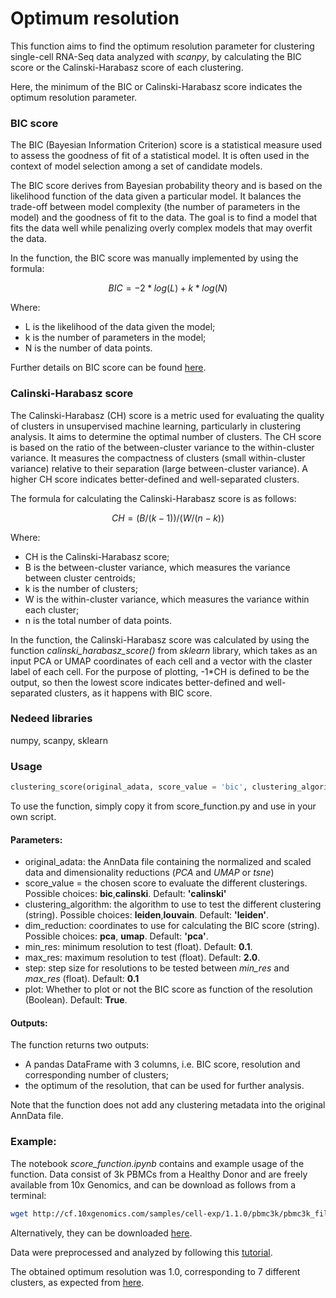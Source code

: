 # Optimum resolution


This function aims to find the optimum resolution parameter for clustering single-cell RNA-Seq data analyzed with _scanpy_, by calculating the BIC score or the Calinski-Harabasz score of each clustering.

Here, the minimum of the BIC or Calinski-Harabasz score indicates the optimum resolution parameter.

### BIC score
The BIC (Bayesian Information Criterion) score is a statistical measure used  to assess the goodness of fit of a statistical model. It is often used in the context of model selection among a set of candidate models.

The BIC score derives from Bayesian probability theory and is based on the likelihood function of the data given a particular model. It balances the trade-off between model complexity (the number of parameters in the model) and the goodness of fit to the data. The goal is to find a model that fits the data well while penalizing overly complex models that may overfit the data.

In the function, the BIC score was manually implemented by using the formula:
```math
BIC = -2*log(L) + k*log(N)
```
Where:
- L is the likelihood of the data given the model;
- k is the number of parameters in the model;
- N is the number of data points.

Further details on BIC score can be found [here](https://www-sciencedirect-com.insb.bib.cnrs.fr/topics/mathematics/bayesian-information-criterion).

### Calinski-Harabasz score
The Calinski-Harabasz (CH) score is a metric used for evaluating the quality of clusters in unsupervised machine learning, particularly in clustering analysis. It aims to determine the optimal number of clusters. The CH score is based on the ratio of the between-cluster variance to the within-cluster variance. It measures the compactness of clusters (small within-cluster variance) relative to their separation (large between-cluster variance). A higher CH score indicates better-defined and well-separated clusters.

The formula for calculating the Calinski-Harabasz score is as follows:
```math
CH = (B / (k - 1)) / (W / (n - k))
```

Where:
- CH is the Calinski-Harabasz score;
- B is the between-cluster variance, which measures the variance between cluster centroids;
- k is the number of clusters;
- W is the within-cluster variance, which measures the variance within each cluster;
- n is the total number of data points.

In the function, the Calinski-Harabasz score was calculated by using the function _calinski_harabasz_score()_ from _sklearn_ library, which takes as an input PCA or UMAP coordinates of each cell and a vector with the claster label of each cell.
For the purpose of plotting, -1*CH is defined to be the output, so then the lowest score indicates better-defined and well-separated clusters, as it happens with BIC score.

### Nedeed libraries
numpy, scanpy, sklearn


### Usage
```python
clustering_score(original_adata, score_value = 'bic', clustering_algorithm='leiden', dim_reduction = 'pca', min_res=0.1, max_res=2.0, step=0.1, plot=True)
```

To use the function, simply copy it from score_function.py and use in your own script.

#### Parameters:
* original_adata: the AnnData file containing the normalized and scaled data and dimensionality reductions (_PCA_ and _UMAP_ or _tsne_)
* score_value = the chosen score to evaluate the different clusterings. Possible choices: **bic**,**calinski**. Default: **'calinski'**
* clustering_algorithm: the algorithm to use to test the different clustering (string). Possible choices: **leiden**,**louvain**. Default: **'leiden'**.
* dim_reduction: coordinates to use for calculating the BIC score (string). Possible choices: **pca**, **umap**. Default: **'pca'**.
* min_res: minimum resolution to test (float). Default: **0.1**.
* max_res: maximum resolution to test (float). Default: **2.0**.
* step: step size for resolutions to be tested between _min_res_ and _max_res_ (float). Default: **0.1**
* plot: Whether to plot or not the BIC score as function of the resolution (Boolean). Default: **True**.

#### Outputs:
The function returns two outputs:
* A pandas DataFrame with 3 columns, i.e. BIC score, resolution and corresponding number of clusters;
* the optimum of the resolution, that can be used for further analysis.

Note that the function does not add any clustering metadata into the original AnnData file.

### Example:
The notebook _score_function.ipynb_ contains and example usage of the function. Data consist of 3k PBMCs from a Healthy Donor and are freely available from 10x Genomics, and can be download as follows from a terminal:
```bash
wget http://cf.10xgenomics.com/samples/cell-exp/1.1.0/pbmc3k/pbmc3k_filtered_gene_bc_matrices.tar.gz -O data/pbmc3k_filtered_gene_bc_matrices.tar.gz
```
Alternatively, they can be downloaded [here](https://support.10xgenomics.com/single-cell-gene-expression/datasets/1.1.0/pbmc3k).

Data were preprocessed and analyzed by following this [tutorial](https://scanpy-tutorials.readthedocs.io/en/latest/pbmc3k.html).

The obtained optimum resolution was 1.0, corresponding to 7 different clusters, as expected from [here](https://scanpy-tutorials.readthedocs.io/en/latest/pbmc3k.html).

